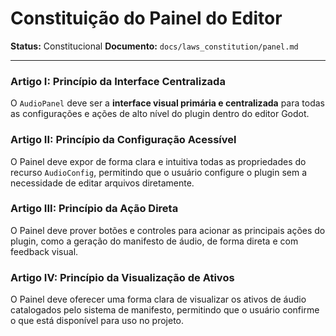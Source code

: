 # Constituição do Painel do Editor

**Status:** Constitucional
**Documento:** `docs/laws_constitution/panel.md`

---

### **Artigo I: Princípio da Interface Centralizada**

O `AudioPanel` deve ser a **interface visual primária e centralizada** para todas as configurações e ações de alto nível do plugin dentro do editor Godot.

### **Artigo II: Princípio da Configuração Acessível**

O Painel deve expor de forma clara e intuitiva todas as propriedades do recurso `AudioConfig`, permitindo que o usuário configure o plugin sem a necessidade de editar arquivos diretamente.

### **Artigo III: Princípio da Ação Direta**

O Painel deve prover botões e controles para acionar as principais ações do plugin, como a geração do manifesto de áudio, de forma direta e com feedback visual.

### **Artigo IV: Princípio da Visualização de Ativos**

O Painel deve oferecer uma forma clara de visualizar os ativos de áudio catalogados pelo sistema de manifesto, permitindo que o usuário confirme o que está disponível para uso no projeto.
